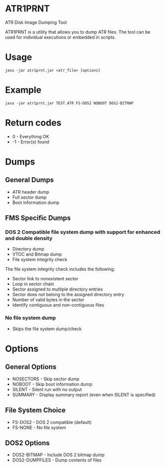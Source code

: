 # ATR1PRNT
ATR Disk Image Dumping Tool

ATR1PRNT is a utility that allows you to dump ATR files. The tool can
be used for individual executions or embedded in scripts.

# Usage
    java -jar atr1prnt.jar <atr_file> [options]

# Example
    java -jar atr1prnt.jar TEST.ATR FS-DOS2 NOBOOT DOS2-BITMAP

# Return codes

*  0 - Everything OK
* -1 - Error(s) found

# Dumps

## General Dumps

* ATR header dump
* Full sector dump
* Boot information dump

## FMS Specific Dumps

### DOS 2 Compatible file system dump with support for enhanced and double density

 * Directory dump
 * VTOC and Bitmap dump
 * File system integrity check
 
The file system integrity check includes the following:

 * Sector link to nonexistent sector
 * Loop in sector chain
 * Sector assigned to multiple directory entries
 * Sector does not belong to the assigned directory entry
 * Number of valid bytes in the sector
 * Identify contiguous and non-contiguous files

### No file system dump

 * Skips the file system dump/check

# Options

## General Options

* NOSECTORS - Skip sector dump
* NOBOOT - Skip boot information dump
* SILENT - Silent run with no output
* SUMMARY - Display summary report (even when SILENT is specified)


## File System Choice

* FS-DOS2 - DOS 2 compatible (default)
* FS-NONE - No file system

## DOS2 Options

* DOS2-BITMAP - Include DOS 2 bitmap dump
* DOS2-DUMPFILES - Dump contents of files